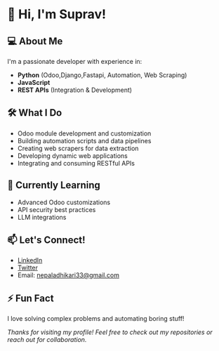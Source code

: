 # 👋 Hi, I'm Suprav!

## 💻 About Me

I'm a passionate developer with experience in:
- **Python** (Odoo,Django,Fastapi, Automation, Web Scraping)
- **JavaScript** 
- **REST APIs** (Integration & Development)

## 🛠️ What I Do

- Odoo module development and customization
- Building automation scripts and data pipelines
- Creating web scrapers for data extraction
- Developing dynamic web applications
- Integrating and consuming RESTful APIs

## 🌱 Currently Learning

- Advanced Odoo customizations
- API security best practices
- LLM integrations 

## 📫 Let's Connect!

- [LinkedIn](https://www.linkedin.com/in/supraav)
- [Twitter](https://x.com/_supraav_)
- Email: nepaladhikari33@gmail.com

## ⚡ Fun Fact

I love solving complex problems and automating boring stuff!


*Thanks for visiting my profile! Feel free to check out my repositories or reach out for collaboration.*
